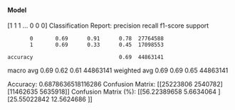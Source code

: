 #### Model
[1 1 1 ... 0 0 0]
Classification Report:
              precision    recall  f1-score   support

           0       0.69      0.91      0.78  27764588
           1       0.69      0.33      0.45  17098553

    accuracy                           0.69  44863141
   macro avg       0.69      0.62      0.61  44863141
weighted avg       0.69      0.69      0.65  44863141

Accuracy: 0.6878636518116286
Confusion Matrix:
[[25223806  2540782]
 [11462635  5635918]]
Confusion Matrix (%):
[[56.22389658  5.6634064 ]
 [25.55022842 12.5624686 ]]
